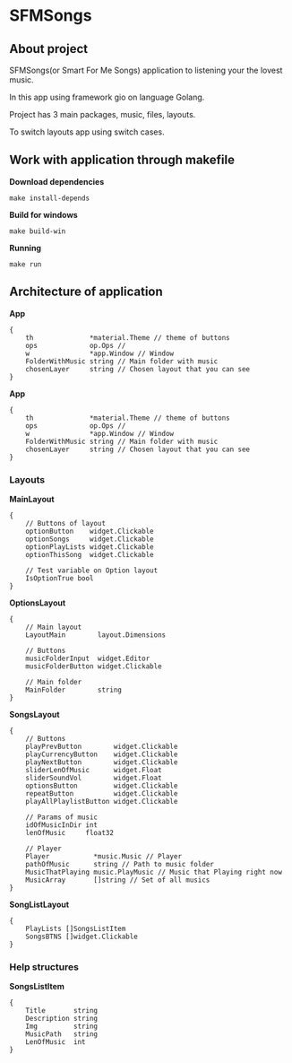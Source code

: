 # SFMSongs
## About project
<p>SFMSongs(or Smart For Me Songs) application to listening your the lovest music.</p>
<p>In this app using framework gio on language Golang.</p>
<p>Project has 3 main packages, music, files, layouts.</p>
<p>To switch layouts app using switch cases.</p>

## Work with application through makefile
<b>Download dependencies</b>
```
make install-depends
```
<b>Build for windows</b>
```
make build-win
```
<b>Running</b>
```
make run
```
## Architecture of application
<b>App</b> 
```
{
	th              *material.Theme // theme of buttons
	ops             op.Ops // 
	w               *app.Window // Window 
	FolderWithMusic string // Main folder with music
	chosenLayer     string // Chosen layout that you can see
}
```
<b>App</b> 
```
{
	th              *material.Theme // theme of buttons
	ops             op.Ops // 
	w               *app.Window // Window 
	FolderWithMusic string // Main folder with music
	chosenLayer     string // Chosen layout that you can see
}
```

### Layouts

<b>MainLayout</b>
```
{
    // Buttons of layout
	optionButton    widget.Clickable
	optionSongs     widget.Clickable
	optionPlayLists widget.Clickable
	optionThisSong  widget.Clickable

    // Test variable on Option layout
	IsOptionTrue bool
}
```

<b>OptionsLayout</b>
```
{
    // Main layout
	LayoutMain        layout.Dimensions

    // Buttons
	musicFolderInput  widget.Editor
	musicFolderButton widget.Clickable

    // Main folder
	MainFolder        string
}
```

<b>SongsLayout</b>
```
{
	// Buttons
	playPrevButton        widget.Clickable
	playCurrencyButton    widget.Clickable
	playNextButton        widget.Clickable
	sliderLenOfMusic      widget.Float
	sliderSoundVol        widget.Float
	optionsButton         widget.Clickable
	repeatButton          widget.Clickable
	playAllPlaylistButton widget.Clickable

	// Params of music
	idOfMusicInDir int
	lenOfMusic     float32

	// Player
	Player           *music.Music // Player
	pathOfMusic      string // Path to music folder
	MusicThatPlaying music.PlayMusic // Music that Playing right now
	MusicArray       []string // Set of all musics
}
```

<b>SongListLayout</b>
```
{
	PlayLists []SongsListItem
	SongsBTNS []widget.Clickable
}
```
### Help structures

<b>SongsListItem</b>
```
{
	Title       string
	Description string
	Img         string
	MusicPath   string
	LenOfMusic  int
}
```
